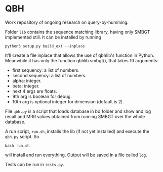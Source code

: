 # QBH

Work repository of ongoing research on query-by-humming.

Folder `lib` contains the sequence matching library, having only SMBGT implemented still. It can be installed by running 
```
python3 setup.py build_ext --inplace
```

It'll create a file inplace that allows the use of qbhlib's function in Python.
Meanwhile it has only the function qbhlib.smbgt(), that takes 10 arguments:

* first sequency: a list of numbers.
* second sequency: a list of numbers.
* alpha: integer.
* beta: integer.
* next 4 args are floats.
* 9th arg is boolean for debug.
* 10th arg is optional integer for dimension (default is 2).

File `qbh.py` is a script that loads database in bd folder and show and log recall and MRR values obtained from running SMBGT over the whole database.

A run script, `run.sh`, installs the lib (if not yet installed) and execute the `qbh.py` script. So
```
bash run.sh
```

will install and run everything. Output will be saved in a file called `log`.

Tests can be run in `tests.py`.
